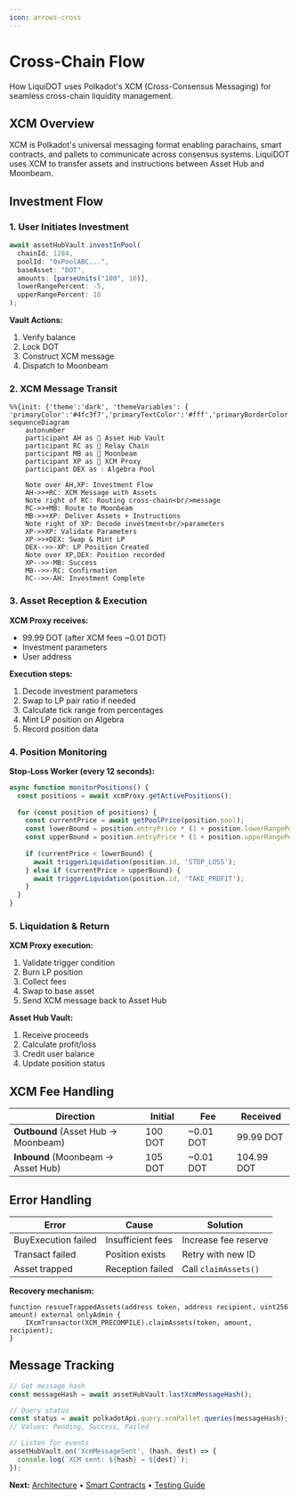 ```yaml
---
icon: arrows-cross
---
```


# Cross-Chain Flow

How LiquiDOT uses Polkadot's XCM (Cross-Consensus Messaging) for seamless cross-chain liquidity management.

## XCM Overview

XCM is Polkadot's universal messaging format enabling parachains, smart contracts, and pallets to communicate across consensus systems. LiquiDOT uses XCM to transfer assets and instructions between Asset Hub and Moonbeam.

## Investment Flow

### 1. User Initiates Investment

```javascript
await assetHubVault.investInPool(
  chainId: 1284,
  poolId: "0xPoolABC...",
  baseAsset: "DOT",
  amounts: [parseUnits("100", 10)],
  lowerRangePercent: -5,
  upperRangePercent: 10
);
```

**Vault Actions:**
1. Verify balance
2. Lock DOT
3. Construct XCM message
4. Dispatch to Moonbeam

### 2. XCM Message Transit

```mermaid
%%{init: {'theme':'dark', 'themeVariables': { 'primaryColor':'#4fc3f7','primaryTextColor':'#fff','primaryBorderColor':'#0288d1','actorBkg':'#1e1e1e','actorBorder':'#4fc3f7','actorTextColor':'#fff','signalColor':'#64b5f6','signalTextColor':'#fff','labelBoxBkgColor':'#2d2d2d','labelBoxBorderColor':'#4fc3f7','labelTextColor':'#fff','loopTextColor':'#fff','noteBkgColor':'#ba68c8','noteBorderColor':'#7b1fa2','noteTextColor':'#fff','sequenceNumberColor':'#fff','fontSize':'16px'}}}%%
sequenceDiagram
    autonumber
    participant AH as 💎 Asset Hub Vault
    participant RC as 🔗 Relay Chain
    participant MB as 🌙 Moonbeam
    participant XP as 🔄 XCM Proxy
    participant DEX as 💧 Algebra Pool
    
    Note over AH,XP: Investment Flow
    AH->>+RC: XCM Message with Assets
    Note right of RC: Routing cross-chain<br/>message
    RC->>+MB: Route to Moonbeam
    MB->>+XP: Deliver Assets + Instructions
    Note right of XP: Decode investment<br/>parameters
    XP->>XP: Validate Parameters
    XP->>+DEX: Swap & Mint LP
    DEX-->>-XP: LP Position Created
    Note over XP,DEX: Position recorded
    XP-->>-MB: Success
    MB-->>-RC: Confirmation
    RC-->>-AH: Investment Complete
```

### 3. Asset Reception & Execution

**XCM Proxy receives:**
- 99.99 DOT (after XCM fees ~0.01 DOT)
- Investment parameters
- User address

**Execution steps:**
1. Decode investment parameters
2. Swap to LP pair ratio if needed
3. Calculate tick range from percentages
4. Mint LP position on Algebra
5. Record position data

### 4. Position Monitoring

**Stop-Loss Worker (every 12 seconds):**

```javascript
async function monitorPositions() {
  const positions = await xcmProxy.getActivePositions();
  
  for (const position of positions) {
    const currentPrice = await getPoolPrice(position.pool);
    const lowerBound = position.entryPrice * (1 + position.lowerRangePercent / 100);
    const upperBound = position.entryPrice * (1 + position.upperRangePercent / 100);
    
    if (currentPrice < lowerBound) {
      await triggerLiquidation(position.id, 'STOP_LOSS');
    } else if (currentPrice > upperBound) {
      await triggerLiquidation(position.id, 'TAKE_PROFIT');
    }
  }
}
```

### 5. Liquidation & Return

**XCM Proxy execution:**
1. Validate trigger condition
2. Burn LP position
3. Collect fees
4. Swap to base asset
5. Send XCM message back to Asset Hub

**Asset Hub Vault:**
1. Receive proceeds
2. Calculate profit/loss
3. Credit user balance
4. Update position status

## XCM Fee Handling

| Direction | Initial | Fee | Received |
|-----------|---------|-----|----------|
| **Outbound** (Asset Hub → Moonbeam) | 100 DOT | ~0.01 DOT | 99.99 DOT |
| **Inbound** (Moonbeam → Asset Hub) | 105 DOT | ~0.01 DOT | 104.99 DOT |

## Error Handling

| Error | Cause | Solution |
|-------|-------|----------|
| BuyExecution failed | Insufficient fees | Increase fee reserve |
| Transact failed | Position exists | Retry with new ID |
| Asset trapped | Reception failed | Call `claimAssets()` |

**Recovery mechanism:**
```solidity
function rescueTrappedAssets(address token, address recipient, uint256 amount) external onlyAdmin {
    IXcmTransactor(XCM_PRECOMPILE).claimAssets(token, amount, recipient);
}
```

## Message Tracking

```javascript
// Get message hash
const messageHash = await assetHubVault.lastXcmMessageHash();

// Query status
const status = await polkadotApi.query.xcmPallet.queries(messageHash);
// Values: Pending, Success, Failed

// Listen for events
assetHubVault.on('XcmMessageSent', (hash, dest) => {
  console.log(`XCM sent: ${hash} → ${dest}`);
});
```

**Next:** [Architecture](architecture.md) • [Smart Contracts](smart-contracts.md) • [Testing Guide](testing-guide.md)
